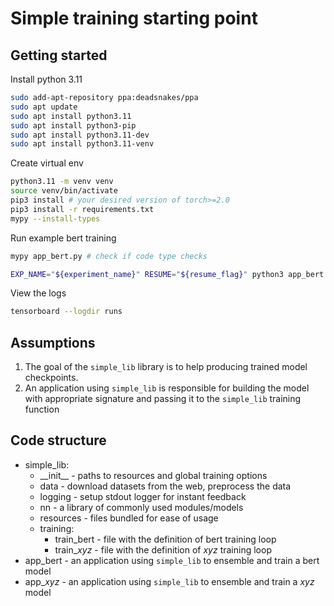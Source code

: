 # Simple training starting point

## Getting started
Install python 3.11
```bash
sudo add-apt-repository ppa:deadsnakes/ppa
sudo apt update
sudo apt install python3.11
sudo apt install python3-pip
sudo apt install python3.11-dev
sudo apt install python3.11-venv
```

Create virtual env
```bash
python3.11 -m venv venv
source venv/bin/activate
pip3 install # your desired version of torch>=2.0
pip3 install -r requirements.txt
mypy --install-types
```

Run example bert training
```bash
mypy app_bert.py # check if code type checks

EXP_NAME="${experiment_name}" RESUME="${resume_flag}" python3 app_bert.py
```

View the logs
```bash
tensorboard --logdir runs
```

## Assumptions
1. The goal of the `simple_lib` library is to help producing trained model checkpoints.
2. An application using `simple_lib` is responsible for building the model with appropriate signature and passing it to the `simple_lib` training function 

## Code structure
 - simple_lib:
    - \_\_init\_\_ - paths to resources and global training options 
    - data - download datasets from the web, preprocess the data
    - logging - setup stdout logger for instant feedback
    - nn - a library of commonly used modules/models
    - resources - files bundled for ease of usage
    - training:
        - train_bert - file with the definition of bert training loop
        - train_*xyz* - file with the definition of *xyz* training loop
 - app_bert - an application using `simple_lib` to ensemble and train a bert model
 - app_*xyz* - an application using `simple_lib` to ensemble and train a *xyz* model
